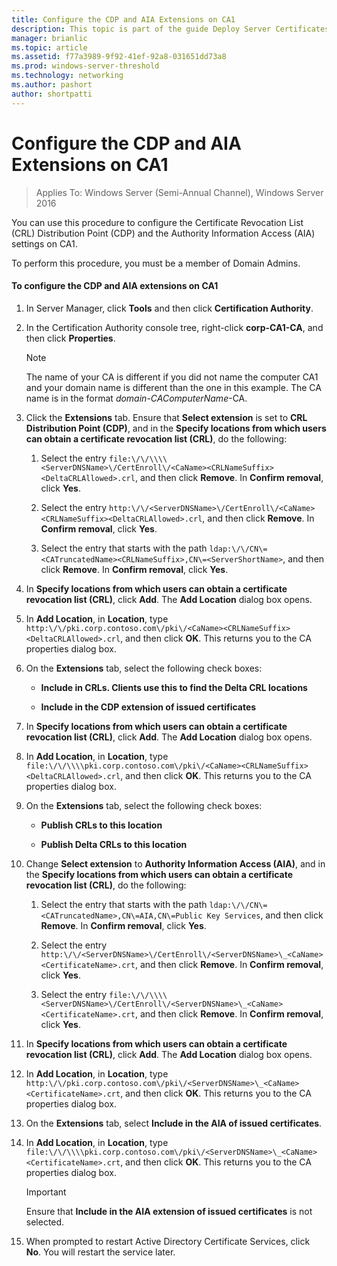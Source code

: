```yaml
---
title: Configure the CDP and AIA Extensions on CA1
description: This topic is part of the guide Deploy Server Certificates for 802.1X Wired and Wireless Deployments
manager: brianlic
ms.topic: article
ms.assetid: f77a3989-9f92-41ef-92a8-031651dd73a8
ms.prod: windows-server-threshold
ms.technology: networking
ms.author: pashort
author: shortpatti
---
```

# Configure the CDP and AIA Extensions on CA1

>Applies To: Windows Server (Semi-Annual Channel), Windows Server 2016

You can use this procedure to configure the Certificate Revocation List (CRL) Distribution Point (CDP) and the Authority Information Access (AIA) settings on CA1.  
  
To perform this procedure, you must be a member of Domain Admins.  
  
#### To configure the CDP and AIA extensions on CA1  
  
1.  In Server Manager, click **Tools** and then click **Certification Authority**.  
  
2.  In the Certification Authority console tree, right-click **corp-CA1-CA**, and then click **Properties**.  
  
    > [!NOTE]  
    > The name of your CA is different if you did not name the computer CA1 and your domain name is different than the one in this example. The CA name is in the format *domain*-*CAComputerName*-CA.  
  
3.  Click the **Extensions** tab. Ensure that **Select extension** is set to **CRL Distribution Point (CDP)**, and in the **Specify locations from which users can obtain a certificate revocation list (CRL)**, do the following:  
  
    1.  Select the entry `file:\/\/\\\\<ServerDNSName>\/CertEnroll\/<CaName><CRLNameSuffix><DeltaCRLAllowed>.crl`, and then click **Remove**. In **Confirm removal**, click **Yes**.  
  
    2.  Select the entry `http:\/\/<ServerDNSName>\/CertEnroll\/<CaName><CRLNameSuffix><DeltaCRLAllowed>.crl`, and then click **Remove**. In **Confirm removal**, click **Yes**.  
  
    3.  Select the entry that starts with the path `ldap:\/\/CN\=<CATruncatedName><CRLNameSuffix>,CN\=<ServerShortName>`, and then click **Remove**. In **Confirm removal**, click **Yes**.  
  
4.  In **Specify locations from which users can obtain a certificate revocation list (CRL)**, click **Add**. The **Add Location** dialog box opens.  
  
5.  In **Add Location**, in **Location**, type `http:\/\/pki.corp.contoso.com\/pki\/<CaName><CRLNameSuffix><DeltaCRLAllowed>.crl`, and then click **OK**. This returns you to the CA properties dialog box.  
  
6.  On the **Extensions** tab, select the following check boxes:  
  
    -   **Include in CRLs. Clients use this to find the Delta CRL locations**  
  
    -   **Include in the CDP extension of issued certificates**  
  
7.  In **Specify locations from which users can obtain a certificate revocation list (CRL)**, click **Add**. The **Add Location** dialog box opens.  
  
8.  In **Add Location**, in **Location**, type `file:\/\/\\\\pki.corp.contoso.com\/pki\/<CaName><CRLNameSuffix><DeltaCRLAllowed>.crl`, and then click **OK**. This returns you to the CA properties dialog box.  
  
9. On the **Extensions** tab, select the following check boxes:  
  
    -   **Publish CRLs to this location**  
  
    -   **Publish Delta CRLs to this location**  
  
10. Change **Select extension** to **Authority Information Access (AIA)**, and in the **Specify locations from which users can obtain a certificate revocation list (CRL)**, do the following:  
  
    1.  Select the entry that starts with the path `ldap:\/\/CN\=<CATruncatedName>,CN\=AIA,CN\=Public Key Services`, and then click **Remove**. In **Confirm removal**, click **Yes**.  
  
    2.  Select the entry `http:\/\/<ServerDNSName>\/CertEnroll\/<ServerDNSName>\_<CaName><CertificateName>.crt`, and then click **Remove**. In **Confirm removal**, click **Yes**.  
  
    3.  Select the entry `file:\/\/\\\\<ServerDNSName>\/CertEnroll\/<ServerDNSName>\_<CaName><CertificateName>.crt`, and then click **Remove**. In **Confirm removal**, click **Yes**.  
  
11. In **Specify locations from which users can obtain a certificate revocation list (CRL)**, click **Add**. The **Add Location** dialog box opens.  
  
12. In **Add Location**, in **Location**, type `http:\/\/pki.corp.contoso.com\/pki\/<ServerDNSName>\_<CaName><CertificateName>.crt`, and then click **OK**. This returns you to the CA properties dialog box.  
  
13. On the **Extensions** tab, select **Include in the AIA of issued certificates**.  
  
14. In **Add Location**, in **Location**, type `file:\/\/\\\\pki.corp.contoso.com\/pki\/<ServerDNSName>\_<CaName><CertificateName>.crt`, and then click **OK**. This returns you to the CA properties dialog box.  
  
    > [!IMPORTANT]  
    > Ensure that **Include in the AIA extension of issued certificates** is not selected.  
  
15. When prompted to restart Active Directory Certificate Services, click **No**. You will restart the service later.  
  


